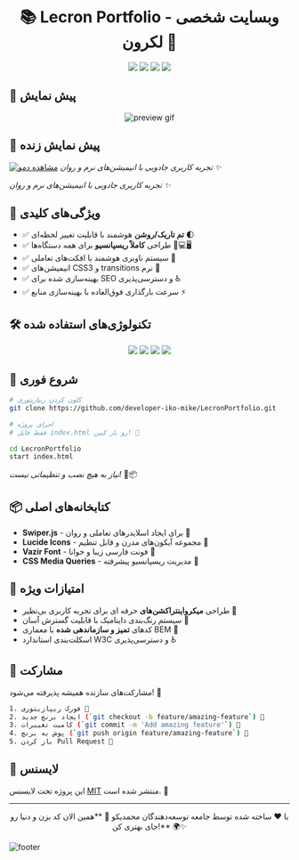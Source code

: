 
<div align="center">

# 📚 Lecron Portfolio - وبسایت شخصی لکرون 🌟

  <img src="https://img.shields.io/badge/version-1.0.0-success?style=for-the-badge&logo=starship&color=7B3FE4">
  <img src="https://img.shields.io/badge/license-MIT-blue?style=for-the-badge&logo=gitbook&color=7B3FE4">
  <img src="https://img.shields.io/badge/contributors-1-important?style=for-the-badge&logo=github&color=7B3FE4">
  <img src="https://img.shields.io/github/stars/developer-iko-mike/LecronPortfolio?style=for-the-badge&logo=github&color=7B3FE4">
</div>

## 🎥 پیش نمایش

<div align="center"><img src="./assets/preview.gif" alt="preview gif"/></div>

## 🎥 پیش نمایش زنده
[![مشاهده دمو](https://img.shields.io/badge/online-view_demo-B3FE4?style=for-the-badge&logo=starship&logoColor=white)](https://lecron.ir/demo)
*تجربه کاربری جادویی با انیمیشن‌های نرم و روان ✨*

*تجربه کاربری جادویی با انیمیشن‌های نرم و روان ✨*

## 🌈 ویژگی‌های کلیدی
- ✅ **تم تاریک/روشن** هوشمند با قابلیت تغییر لحظه‌ای 🌓
- ✅ طراحی **کاملاً ریسپانسیو** برای همه دستگاه‌ها 📱💻🖥️
- ✅ سیستم ناوبری هوشمند با افکت‌های تعاملی 🧭
- ✅ انیمیشن‌های CSS3 و transitions نرم 🤹
- ✅ بهینه‌سازی شده برای SEO و دسترسی‌پذیری ♿
- ✅ سرعت بارگذاری فوق‌العاده با بهینه‌سازی منابع ⚡

## 🛠 تکنولوژی‌های استفاده شده
<div align="center">
  <img src="https://img.shields.io/badge/HTML5-E34F26?style=for-the-badge&logo=html5&logoColor=white">
  <img src="https://img.shields.io/badge/CSS3-1572B6?style=for-the-badge&logo=css3&logoColor=white">
  <img src="https://img.shields.io/badge/JavaScript-F7DF1E?style=for-the-badge&logo=javascript&logoColor=black">
  <img src="https://img.shields.io/badge/Swiper-6332F6?style=for-the-badge&logo=swiper&logoColor=white">
</div>

## 🚀 شروع فوری
```bash
# کلون کردن ریپازیتوری
git clone https://github.com/developer-iko-mike/LecronPortfolio.git

# اجرای پروژه
# فقط فایل index.html رو باز کنین! 🎉

cd LecronPortfolio
start index.html
```
*نیاز به هیچ نصب و تنظیماتی نیست!* 🚫📦

## 📦 کتابخانه‌های اصلی
- **Swiper.js** - برای ایجاد اسلایدرهای تعاملی و روان 📜
- **Lucide Icons** - مجموعه آیکون‌های مدرن و قابل تنظیم 🎨
- **Vazir Font** - فونت فارسی زیبا و خوانا 📝
- **CSS Media Queries** - مدیریت ریسپانسیو پیشرفته 📱

## 🌟 امتیازات ویژه
- طراحی **میکرواینتراکشن‌های** حرفه ای برای تجربه کاربری بی‌نظیر 💫
- سیستم رنگ‌بندی داینامیک با قابلیت گسترش آسان 🎨
- کدهای **تمیز و سازماندهی شده** با معماری BEM 🧹
- اسکلت‌بندی استاندارد W3C و دسترسی‌پذیری ♿

## 🤝 مشارکت
مشارکت‌های سازنده همیشه پذیرفته می‌شود! 🌻  
```bash
1. فورک ریپازیتوری 🍴
2. ایجاد برنچ جدید (`git checkout -b feature/amazing-feature`) 🌿
3. کامیت تغییرات (`git commit -m 'Add amazing feature'`) 💾
4. پوش به برنچ (`git push origin feature/amazing-feature`) 🚀
5. باز کردن Pull Request 🌈
```

## 📜 لایسنس
این پروژه تحت لایسنس [MIT](LICENSE) منتشر شده است. 📄

---
<div align="center">
  با ❤️ ساخته شده توسط جامعه توسعه‌دهندگان محمدیکو 🚀  
  **همین الان کد بزن و دنیا رو جای بهتری کن!** 🌍✨
</div>

![footer](https://readme-typing-svg.demolab.com?font=Vazir&size=25&duration=4000&pause=1000&color=7B3FE4&center=true&vCenter=true&width=435&lines=%D8%AF%D8%B3%D8%AA%D8%A7%D9%86%D9%87%E2%80%8C%D8%A7%D8%AA+%D8%B4%D9%85%D8%A7+%D8%AC%D8%A7%D8%AF%D9%88%DA%AF%D8%B1+%D8%A7%D9%86%D8%AF!;%D9%87%D8%B1+%DA%A9%D8%AF%DB%8C+%DB%8C%DA%A9+%D8%B1%D8%B3%D8%A7%D9%84%D8%AA+%D8%A7%D8%B3%D8%AA!;%D8%AA%D9%88+%D9%85%DB%8C%E2%80%8C%D8%AA%D9%88%D9%86%DB%8C+%D8%AF%D9%86%DB%8C%D8%A7+%D8%B1%D9%88+%D8%AA%D8%BA%DB%8C%DB%8C%D8%B1+%D8%A8%D8%AF%DB%8C!)
</div>